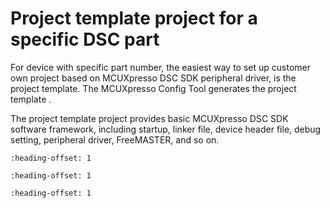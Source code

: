 # Project template project for a specific DSC part

For device with specific part number, the easiest way to set up customer own project based on MCUXpresso DSC SDK peripheral driver, is the project template. The MCUXpresso Config Tool generates the project template .

The project template project provides basic MCUXpresso DSC SDK software framework, including startup, linker file, device header file, debug setting, peripheral driver, FreeMASTER, and so on.


```{include} ../topics/mcuxpresso_config_tool_support.md
:heading-offset: 1
```

```{include} ../topics/project_name.md
:heading-offset: 1
```

```{include} ../topics/peripheral_driver.md
:heading-offset: 1
```

